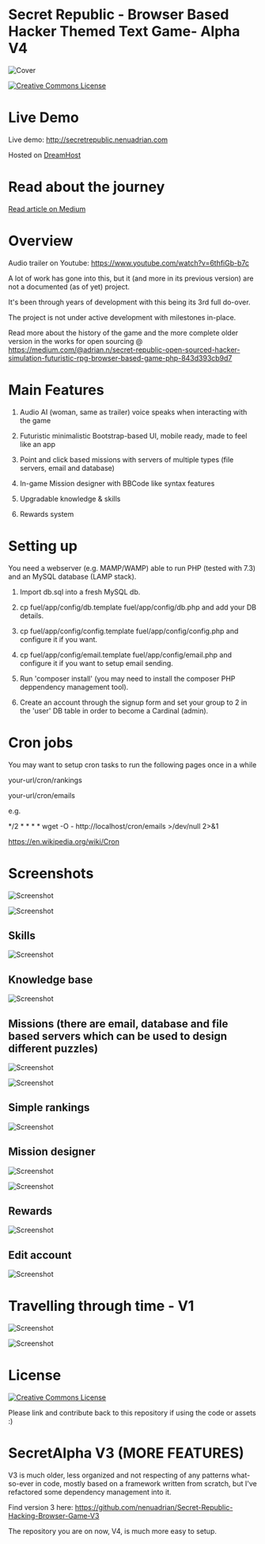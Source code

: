 # Secret Republic - Browser Based Hacker Themed Text Game- Alpha V4


![Cover](images/cover.jpg)

<a rel="license" href="http://creativecommons.org/licenses/by/4.0/"><img alt="Creative Commons License" style="border-width:0" src="https://i.creativecommons.org/l/by/4.0/88x31.png" /></a>

# Live Demo

Live demo: http://secretrepublic.nenuadrian.com

Hosted on [DreamHost](https://mbsy.co/dreamhost/92571715)

# Read about the journey

[Read article on Medium](https://medium.com/@adrian.n/secret-republic-open-sourced-hacker-simulation-futuristic-rpg-browser-based-game-php-843d393cb9d7)

# Overview

Audio trailer on Youtube: https://www.youtube.com/watch?v=6thfiGb-b7c

A lot of work has gone into this, but it (and more in its previous version) are not a documented (as of yet) project.

It's been through years of development with this being its 3rd full do-over.

The project is not under active development with milestones in-place.

Read more about the history of the game and the more complete older version in the works for open sourcing @ https://medium.com/@adrian.n/secret-republic-open-sourced-hacker-simulation-futuristic-rpg-browser-based-game-php-843d393cb9d7

# Main Features

1. Audio AI (woman, same as trailer) voice speaks when interacting with the game

2. Futuristic minimalistic Bootstrap-based UI, mobile ready, made to feel like an app

3. Point and click based missions with servers of multiple types (file servers, email and database)

4. In-game Mission designer with BBCode like syntax features

5. Upgradable knowledge & skills

6. Rewards system


# Setting up

You need a webserver (e.g. MAMP/WAMP) able to run PHP (tested with 7.3) and an MySQL database (LAMP stack).

1. Import db.sql into a fresh MySQL db.

2. cp fuel/app/config/db.template fuel/app/config/db.php and add your DB details.

3. cp fuel/app/config/config.template fuel/app/config/config.php and configure it if you want.

4. cp fuel/app/config/email.template fuel/app/config/email.php and configure it if you want to setup email sending.

5. Run 'composer install' (you may need to install the composer PHP deppendency management tool).

6. Create an account through the signup form and set your group to 2 in the 'user' DB table in order to become a Cardinal (admin).

# Cron jobs

You may want to setup cron tasks to run the following pages once in a while

your-url/cron/rankings

your-url/cron/emails

e.g.

*/2 * * * * wget -O - http://localhost/cron/emails >/dev/null 2>&1

https://en.wikipedia.org/wiki/Cron

# Screenshots

![Screenshot](images/1.png)

![Screenshot](images/2.png)

## Skills
![Screenshot](images/3.png)

## Knowledge base
![Screenshot](images/4.png)

## Missions (there are email, database and file based servers which can be used to design different puzzles)
![Screenshot](images/5.png)

![Screenshot](images/6.png)

## Simple rankings
![Screenshot](images/7.png)

## Mission designer
![Screenshot](images/8.png)

![Screenshot](images/9.png)

## Rewards
![Screenshot](images/10.png)

## Edit account
![Screenshot](images/11.png)


# Travelling through time - V1

![Screenshot](images/original1.jpg)

![Screenshot](images/original2.png)



# License

<a rel="license" href="http://creativecommons.org/licenses/by/4.0/"><img alt="Creative Commons License" style="border-width:0" src="https://i.creativecommons.org/l/by/4.0/88x31.png" /></a>

Please link and contribute back to this repository if using the code or assets :)


# SecretAlpha V3 (MORE FEATURES)

V3 is much older, less organized and not respecting of any patterns what-so-ever in code, mostly based on a framework written from scratch, but I've refactored some dependency management into it.

Find version 3 here: https://github.com/nenuadrian/Secret-Republic-Hacking-Browser-Game-V3

The repository you are on now, V4, is much more easy to setup.